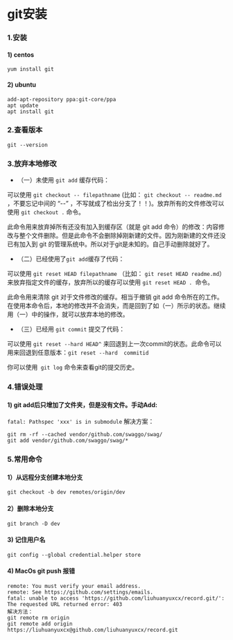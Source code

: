 # git安装
### 1.安装
#### 1) centos
	yum install git
#### 2) ubuntu
	add-apt-repository ppa:git-core/ppa
	apt update
	apt install git
### 2.查看版本
	git --version
### 3.放弃本地修改
- （一）未使用 `git add` 缓存代码：

可以使用 `git checkout -- filepathname` (比如： `git checkout -- readme.md ` ，不要忘记中间的 “--” ，不写就成了检出分支了！！)。放弃所有的文件修改可以使用 `git checkout .`  命令。

此命令用来放弃掉所有还没有加入到缓存区（就是 git add 命令）的修改：内容修改与整个文件删除。但是此命令不会删除掉刚新建的文件。因为刚新建的文件还没已有加入到 git 的管理系统中。所以对于git是未知的。自己手动删除就好了。

- （二）已经使用了`git add`缓存了代码：

可以使用  `git reset HEAD filepathname` （比如： `git reset HEAD readme.md`）来放弃指定文件的缓存，放弃所以的缓存可以使用 `git reset HEAD . `命令。

此命令用来清除 git  对于文件修改的缓存。相当于撤销 git add 命令所在的工作。在使用本命令后，本地的修改并不会消失，而是回到了如（一）所示的状态。继续用（一）中的操作，就可以放弃本地的修改。

- （三）已经用 `git commit`  提交了代码：

可以使用 `git reset --hard HEAD^` 来回退到上一次commit的状态。此命令可以用来回退到任意版本：`git reset --hard  commitid`

你可以使用` git log` 命令来查看git的提交历史。

### 4.错误处理
#### 1) git add后只增加了文件夹，但是没有文件。手动Add:
```fatal: Pathspec 'xxx' is in submodule```
解决方案：
```
git rm -rf --cached vendor/github.com/swaggo/swag/
git add vendor/github.com/swaggo/swag/*
```

### 5.常用命令
#### 1）从远程分支创建本地分支
    git checkout -b dev remotes/origin/dev
#### 2）删除本地分支
    git branch -D dev
#### 3) 记住用户名
    git config --global credential.helper store
#### 4) MacOs git push 报错
    remote: You must verify your email address.
    remote: See https://github.com/settings/emails.
    fatal: unable to access 'https://github.com/liuhuanyuxcx/record.git/': The requested URL returned error: 403
    解决方法：
    git remote rm origin
    git remote add origin https://liuhuanyuxcx@github.com/liuhuanyuxcx/record.git
